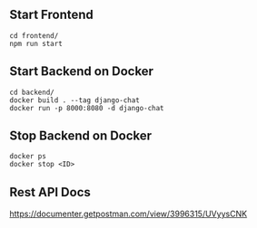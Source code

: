 ## Start Frontend

```
cd frontend/
npm run start
```

## Start Backend on Docker

```
cd backend/
docker build . --tag django-chat
docker run -p 8000:8080 -d django-chat
```

## Stop Backend on Docker

```
docker ps
docker stop <ID>
```

## Rest API Docs

https://documenter.getpostman.com/view/3996315/UVyysCNK
